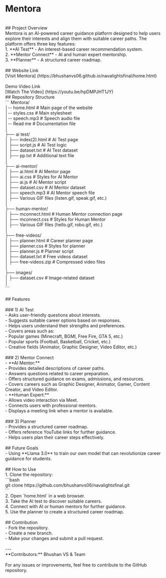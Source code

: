 # Mentora<br/>
<br/>
## Project Overview<br/>
Mentora is an AI-powered career guidance platform designed to help users explore their interests and align them with suitable career paths. The platform offers three key features:<br/>
1. **AI Test** - An interest-based career recommendation system.<br/>
2. **Mentor Connect** - AI and human expert mentorship.<br/>
3. **Planner** - A structured career roadmap.<br/>
<br/>
## Website Link<br/>
[Visit Mentora] (https://bhushanvs06.github.io/navalightsfinal/home.html)<br/>
<br/>
Demo Video Link<br/>
[Watch The Video] (https://youtu.be/hpDMPJHT1JY)<br/>
## Repository Structure<br/>
```
Mentora/<br/>
│-- home.html  # Main page of the website<br/>
│-- styles.css  # Main stylesheet<br/>
│-- speech.mp3  # Speech audio file<br/>
│-- Read me  # Documentation file<br/>
│<br/>
├── ai test/<br/>
│   ├── index(2).html  # AI Test page<br/>
│   ├── script.js  # AI Test logic<br/>
│   ├── dataset.txt  # AI Test dataset<br/>
│   ├── pp.txt  # Additional text file<br/>
│<br/>
├── ai-mentor/<br/>
│   ├── ai.html  # AI Mentor page<br/>
│   ├── ai.css  # Styles for AI Mentor<br/>
│   ├── ai.js  # AI Mentor script<br/>
│   ├── dataset.csv  # AI Mentor dataset<br/>
│   ├── speech.mp3  # AI Mentor speech file<br/>
│   ├── Various GIF files (listen.gif, speak.gif, etc.)<br/>
│<br/>
├── human-mentor/<br/>
│   ├── mconnect.html  # Human Mentor connection page<br/>
│   ├── mconnect.css  # Styles for Human Mentor<br/>
│   ├── Various GIF files (hello.gif, robo.gif, etc.)<br/>
│<br/>
├── free-videos/<br/>
│   ├── planner.html  # Career planner page<br/>
│   ├── planner.css  # Styles for planner<br/>
│   ├── planner.js  # Planner script<br/>
│   ├── dataset.txt  # Free videos dataset<br/>
│   ├── free-videos.zip  # Compressed video files<br/>
│<br/>
├── images/<br/>
│   ├── dataset.csv  # Image-related dataset<br/>
│<br/>
```<br/>
<br/>
## Features<br/>
<br/>
### 1) AI Test<br/>
- Asks user-friendly questions about interests.<br/>
- Suggests suitable career options based on responses.<br/>
- Helps users understand their strengths and preferences.<br/>
- Covers areas such as:<br/>
  - Popular games (Minecraft, BGMI, Free Fire, GTA 5, etc.)<br/>
  - Popular sports (Football, Basketball, Cricket, etc.)<br/>
  - Creative fields (Animator, Graphic Designer, Video Editor, etc.)<br/>
<br/>
### 2) Mentor Connect<br/>
- **AI Mentor:**<br/>
  - Provides detailed descriptions of career paths.<br/>
  - Answers questions related to career preparation.<br/>
  - Offers structured guidance on exams, admissions, and resources.<br/>
  - Covers careers such as Graphic Designer, Animator, Gamer, Content Creator, and Video Editor.<br/>
- **Human Expert:**<br/>
  - Allows video interaction via Meet.<br/>
  - Connects users with professional mentors.<br/>
  - Displays a meeting link when a mentor is available.<br/>
<br/>
### 3) Planner<br/>
- Provides a structured career roadmap.<br/>
- Offers reference YouTube links for further guidance.<br/>
- Helps users plan their career steps effectively.<br/>
<br/>
## Future Goals<br/>
- Using **Llama 3.0** to train our own model that can revolutionize career guidance for students.<br/>
<br/>
## How to Use<br/>
1. Clone the repository:<br/>
   ```bash<br/>
   git clone https://github.com/bhushanvs06/navalightsfinal.git<br/>
   ```<br/>
2. Open `home.html` in a web browser.<br/>
3. Take the AI test to discover suitable careers.<br/>
4. Connect with AI or human mentors for further guidance.<br/>
5. Use the planner to create a structured career roadmap.<br/>
<br/>
## Contribution<br/>
- Fork the repository.<br/>
- Create a new branch.<br/>
- Make your changes and submit a pull request.<br/>
<br/>
---<br/>
**Contributors:** Bhushan VS & Team<br/>
<br/>
For any issues or improvements, feel free to contribute to the GitHub repository.<br/>

